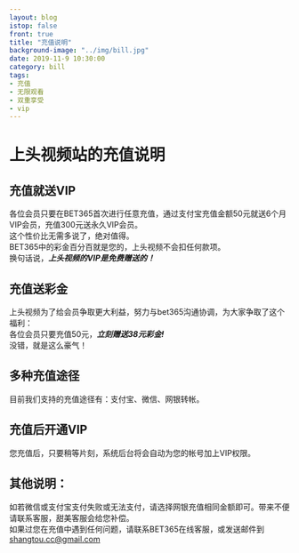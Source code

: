 ```yaml
---
layout: blog
istop: false
front: true
title: "充值说明"
background-image: "../img/bill.jpg"
date: 2019-11-9 10:30:00
category: bill
tags:
- 充值
- 无限观看
- 双重享受
- vip
---
```


# 上头视频站的充值说明

## 充值就送VIP

各位会员只要在BET365首次进行任意充值，通过支付宝充值金额50元就送6个月VIP会员，充值300元送永久VIP会员。  
这个性价比无需多说了，绝对值得。  
BET365中的彩金百分百就是您的，上头视频不会扣任何款项。  
换句话说，***上头视频的VIP是免费赠送的！***

## 充值送彩金

上头视频为了给会员争取更大利益，努力与bet365沟通协调，为大家争取了这个福利：  
各位会员只要充值50元，***立刻赠送38元彩金!***   
没错，就是这么豪气！

## 多种充值途径

目前我们支持的充值途径有：支付宝、微信、网银转帐。

## 充值后开通VIP

您充值后，只要稍等片刻，系统后台将会自动为您的帐号加上VIP权限。

## 其他说明：

如若微信或支付宝支付失败或无法支付，请选择网银充值相同金额即可。带来不便请联系客服，甜美客服会给您补偿。  
如果过您在充值中遇到任何问题，请联系BET365在线客服，或发送邮件到 <shangtou.cc@gmail.com> 


